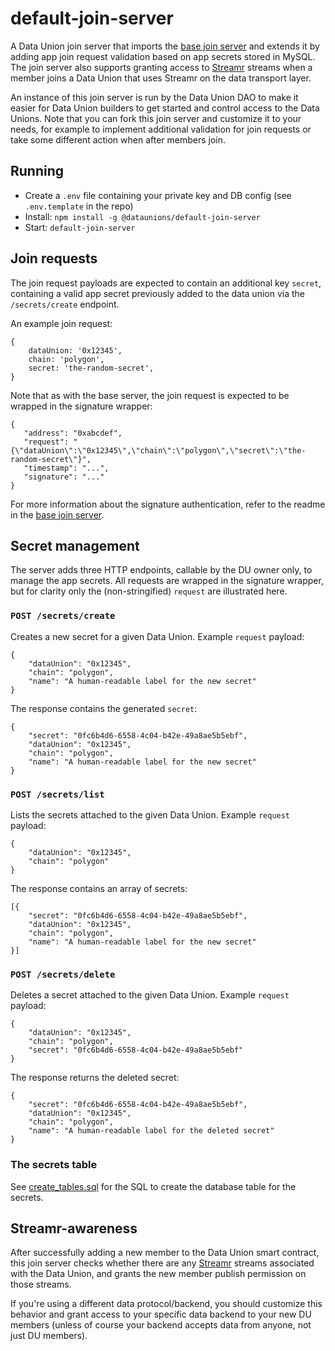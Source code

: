 # default-join-server

A Data Union join server that imports the [base join server](https://github.com/dataunions/data-union-join-server) and extends it by adding app join request validation based on app secrets stored in MySQL. The join server also supports granting access to [Streamr](https://streamr.network) streams when a member joins a Data Union that uses Streamr on the data transport layer.

An instance of this join server is run by the Data Union DAO to make it easier for Data Union builders to get started and control access to the Data Unions. Note that you can fork this join server and customize it to your needs, for example to implement additional validation for join requests or take some different action when after members join.

## Running

- Create a `.env` file containing your private key and DB config (see `.env.template` in the repo)
- Install: `npm install -g @dataunions/default-join-server`
- Start: `default-join-server`

## Join requests

The join request payloads are expected to contain an additional key `secret`, containing a valid app secret previously added to the data union via the `/secrets/create` endpoint.

An example join request:

```
{
	dataUnion: '0x12345',
	chain: 'polygon',
	secret: 'the-random-secret',
}
```

Note that as with the base server, the join request is expected to be wrapped in the signature wrapper:

```
{
   "address": "0xabcdef",
   "request": "{\"dataUnion\":\"0x12345\",\"chain\":\"polygon\",\"secret\":\"the-random-secret\"}",
   "timestamp": "...",
   "signature": "..."
}
```

For more information about the signature authentication, refer to the readme in the [base join server](https://github.com/dataunions/data-union-join-server).

## Secret management

The server adds three HTTP endpoints, callable by the DU owner only, to manage the app secrets. All requests are wrapped in the signature wrapper, but for clarity only the (non-stringified) `request` are illustrated here.

### `POST /secrets/create`

Creates a new secret for a given Data Union. Example `request` payload:

```
{
	"dataUnion": "0x12345",
	"chain": "polygon",
	"name": "A human-readable label for the new secret"
}
```

The response contains the generated `secret`:

```
{
	"secret": "0fc6b4d6-6558-4c04-b42e-49a8ae5b5ebf",
	"dataUnion": "0x12345",
	"chain": "polygon",
	"name": "A human-readable label for the new secret"
}
```

### `POST /secrets/list`

Lists the secrets attached to the given Data Union. Example `request` payload:

```
{
	"dataUnion": "0x12345",
	"chain": "polygon"
}
```

The response contains an array of secrets:

```
[{
	"secret": "0fc6b4d6-6558-4c04-b42e-49a8ae5b5ebf",
	"dataUnion": "0x12345",
	"chain": "polygon",
	"name": "A human-readable label for the new secret"
}]
```

### `POST /secrets/delete`

Deletes a secret attached to the given Data Union. Example `request` payload:

```
{
	"dataUnion": "0x12345",
	"chain": "polygon",
	"secret": "0fc6b4d6-6558-4c04-b42e-49a8ae5b5ebf"
}
```

The response returns the deleted secret:

```
{
	"secret": "0fc6b4d6-6558-4c04-b42e-49a8ae5b5ebf",
	"dataUnion": "0x12345",
	"chain": "polygon",
	"name": "A human-readable label for the deleted secret"
}
```

### The secrets table

See [create_tables.sql](create_tables.sql) for the SQL to create the database table for the secrets.

## Streamr-awareness

After successfully adding a new member to the Data Union smart contract, this join server checks whether there are any [Streamr](https://streamr.network) streams associated with the Data Union, and grants the new member publish permission on those streams.

If you're using a different data protocol/backend, you should customize this behavior and grant access to your specific data backend to your new DU members (unless of course your backend accepts data from anyone, not just DU members).
